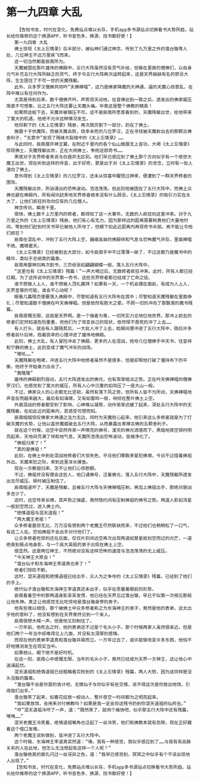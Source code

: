 # 第一九四章 大乱
        【告知书友，时代在变化，免费站点难以长存，手机app多书源站点切换看书大势所趋，站长给你推荐的这个换源APP，听书音色多、换源、找书都好使！】
       第一九四章 大乱
       佛土惊现《太上忘情录》后半部分，被仙神们通过神念，传到了九万里之外的澹台璇等人处，几位神王不远万里疾飞而来。
       这一切当然都是辰南所为。
       天魔被困在那片雄伟的佛殿中，五行大阵虽然没有灵气补给，但躲在里面的僧佛们，以自身元气补充五行大阵所缺乏的灵气，终于令五行大阵再次运转起来，这是天界赫赫有名的禁忌大阵，生生困住了不可一世的天魔残躯。
       此外，众多罗汉僧佛共同吟“天佛禅唱”，这乃是佛家降魔的大神通，逼的天魔心烦意乱，在阵中难以有任何作为。
       尤其是待到后来，数千僧佛齐吟，声势惊天动地，在音律达到一致之后，透发出的佛家威压简直不可想象，比之五行大阵还要让天魔头痛。毕竟这是整个佛教的精英！
       如果照这般下去，天魔非被镇压不可。这不是辰南所愿意看到的，天魔残躯出世，给他带来了莫大的机遇，他绝不允许这种情况发生。
       他将剩下的《太上忘情录》残册，再次跳页割下一部分，扔在了佛土。
       施展十子伏魔阵，而被天魔击败，侥幸未死的几位罗汉，正在寻找被天魔射出去的那颗古佛舍利子，“无意中”发现了残峰大裂缝中的《太上忘情录》……
       与此同时，辰南展开神王翼，在附近千里内的各个仙山施展无上音功，大喝《太上忘情录》惊现佛土，天魔残躯出世，正在大闹佛土，争抢这部奇书……
       黑夜对于天界修者来说与白昼并无区别。他们早已感应到了佛土那个方向似乎有一个绝世大魔王出世，现在听到这样的传音，出于好奇，更是出于对《太上忘情录》的贪念，立时有一批人潜向了佛土。
       意外得到《太上忘情录》的几位罗汉，还未从惊喜中醒悟过神来，便遭到了一群天界修者的围攻。
       天魔残躯出世，所汹涌出的恐怖波动。浩浩荡荡。但此刻他被困在了五行大阵中，而佛土众佛也避在佛殿内，所有闻讯赶来地天界修者根本没有什么顾忌，《太上忘情录》的吸引力实在太大了，让他们疯狂的攻向仅有的几位僧人。
       神念传讯，瞬息千里。
       很快，佛土数千上万里内的修者，都得知了这一大事件。无数的人疯狂向这里冲来。对于九万里之外的《太上忘情录》残册，他们有心有无力，因为那样远的距离需要耗费他们大量地时间，等到他们赶到时天书早已被他人所夺了，但眼下如此近距离内再现奇书半部。焉不能让令他们疯狂？
       辰南在混乱中，冲到了五行大阵上空，巍峨高耸的佛殿祥和气息与恐怖魔气并存，里面禅唱不绝。魔啸震天。
       《太上忘情录》已经被割去大部分，如今辰南手中不过薄薄一册了，不过这都乃是魔书中的精华，类似于总纲类的篇章。
       辰南用雷神剑再次割书，三页纸张如翩翩蝴蝶一般，落入五行大阵中。
       “这里也有《太上忘情录》残篇！”一声大喝过后，无数修者疯狂冲来。此时，所有人都已经红眼。为了这传说中的天界第一奇书，这些天界修者都已经成了亡命之徒。
       谁不想做人上人，谁不想被人顶礼膜拜？如果有一天，一个机会摆在面前，有成为人上人，天界至尊的可能，谁会不心动呢？
       眼看几篇残页便要落入佛殿中，尽管知道有五行大阵布在其中；尽管知道天魔残躯在里面挣扎；尽管知道数千僧佛在吟天佛禅唱。但是依然有胆大之辈。不顾一切的冲向了那飘落的魔书残篇。
       辰南感慨无限，这就是天界啊。是一个强者为尊，一切凭实力论地位地世界。那冲上前去的修者们定然知道危险重重，但他们为了改变自己的现状，依然悍不畏死的冲了上去……
       有人打头，就会有人跟随其后，一大批人冲了上去，眨眼间便冲进了五行大阵中，随后许多修者前仆后继，抱着侥幸的心理冲进了雄伟地佛殿。
       此刻，佛土大乱，有人冒险冲击了佛殿，更多的人在混战，抢夺几位僧佛手中天书，往昔祥和宁静的佛土，此刻变成了魔气冲天的战场。
       “嗷吼……”
       天魔残躯在咆哮，冲进五行大阵中地修者虽然不是很多，但是却帮他打破了僵持布下的平衡，他终于开始奋力出击了。
       “轰隆隆”
       雄伟的佛殿剧烈摇动，五行大阵透发出的佛光，也有渐渐暗淡之势。正在吟天佛禅唱的僧佛罗汉们，也感觉到了莫大的威压，所有人心中沉重的如同压了一座大山一般。
       不过，佛家众人的心志都无比坚韧，虽然有落下风之势，但所有人皆不为所动，天佛禅唱地声音反而越来越大，最后有如海啸，又有如雷鸣一般，响彻在整片佛土上空。
       外面混战的修者都受到了影响，心神难以凝聚，动作渐渐迟缓了起来，深处五行大阵中的天魔残躯，在如此近的距离内，其感受可想而知。
       辰南暗暗惊叹佛家大神通之法力无边，同时为天魔担心起来，他引来这么多修者就是为了打破天魔的劣势，让他以盖世魔威破去五行大阵，从而暴露出青禅古佛的五颗舍利子。
       就在这个时候，远空中突然传来一声嘹亮的佛号，漫天的佛光洒落而下，黑暗地夜空顿时明亮起来，天地间充满了祥和地气息，天魔所浩荡出恐怖波动，皆被净化了。
       “佛祖归来了！”
       “真的是佛祖！”
       此刻，在佛土中到处混战地修者们大惊失色，平日他们哪敢来冒犯佛境，今日不过借着佛祖外出。天魔来犯之际，来到这里浑水摸鱼。
       现在一方教祖归来，怎不让他们心惊胆颤。
       不过，佛祖并没有理会这些人，他口诵佛号，泛着佛光，落入五行大阵中，天魔残躯所透发出无尽威压。顿时被压制住了。
       辰南暗道坏了，天魔是残躯，且被五行大阵与天佛禅唱压制，再加上佛祖出手，那绝对是凶多吉少了。
       这时，远空传来长啸，其声势之强盛，竟然隐约间有压制佛祖的佛号之势。两道人影如流星一般划空而过，进入佛土内。
       “绝情道祖与混天道祖！”
       “两大魔王老祖！”
       众多修者震惊无比，万万没有想到两个老魔王尽然联袂而来，不过他们也稍稍松了一口气，有这二人在。恐怕佛祖不会出手对付他们了。
       让众多修者吃惊的还在后面，仅仅片刻间远空再次出现两道如慧星般划空而过的光芒，一道绝美到极点地身影，与一个高大英挺的男子出现在佛土上空。
       很显然。这是两位神王，不然绝对没有这样恐怖的速度与浩浩荡荡的无上威压。
       “今天神王大聚会！”
       “澹台仙子和东海神王李道真也来了！”
       修者们惊叹不断。
       这时，混天道祖和绝情道祖已经出手，众人为之争夺的《太上忘情录》残篇，已经到了他们的手上。
       绝代仙子澹台璇和东海神王李道真还未出手，似乎在思量着眼前的形势。
       辰南看着空中的那两道身影呆呆发愣，他已经在天界见过澹台璇，早已不似第一次相见那般让他失神。真正让他感觉无比吃惊地是澹台璇身旁的男子。
       他有些难以相信，那个被佛土中众多修者称之为东海神王的男子，竟然是他的表弟，这太出乎他的意料了，他没有想到在天界竟然见到一个亲人。
       辰南很想大喊一声，但是他又刻制住了。
       一万年前，他死去之时，他的表弟还不过是个毛头小子。那个时候两家人虽然很亲近。但是他们两个一年当中却难得见上几面，并没有太深厚的感情。
       而现在他的表弟李道真和澹台璇并肩而立。一万年过去了，或许能够改变许多东西，他怕不好地猜测发生在现实当中。
       如果相认，眼下绝不是好时机。
       在这一刻，辰南心中感慨无限，当年的毛头小子，竟然已经成为天界一方神王，这让他心中波澜起伏。
       混天道祖和绝情道祖已经粗略看完抢到的《太上忘情录》残篇，两人大怒，因为这同样是没头没脑的篇章。
       “澹台璇不会是你耍的诡计吧，无情仙子与你似乎有些交情，说不得这次是你放出地饵，引得我们出手。”
       澹台璇笑了起来，如春花绽放一般动人，整片夜空一时间都为之明亮起来。
       “我如果放饵，会用来对付佛教吗？如果是我一定会将这残书扔到你混天道祖的仙府去。”
       “哼”混天道祖冷哼了一声，道：“既然来了，就闹个痛快吧，似乎那五行大阵中还有残篇，嘿嘿……”
       混天老魔王冷笑着，绝情道祖嘴角也泛起了一丝冷笑，他们和佛教本就有怨隙，现在正好藉着这个借口发难。
       两个老魔王说到做到，皆冲进了五行大阵中。
       这个时候，东海神王李道真突然道：“咦，我有一种感觉，我似乎感应到了……与我有有血脉关系的人在此地，但怎么无法想起有这样一个人呢？”
       澹台璇绝美的面孔闪过一丝讶异之色，道：“我早已感觉到，冥冥之中似乎有个不该出现地人出现了。”
       【告知书友，时代在变化，免费站点难以长存，手机app多书源站点切换看书大势所趋，站长给你推荐的这个换源APP，听书音色多、换源、找书都好使！】